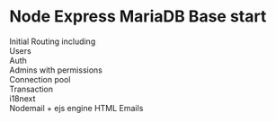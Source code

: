 # Node Express MariaDB Base start

Initial Routing including  
Users  
Auth  
Admins with permissions  
Connection pool  
Transaction  
i18next  
Nodemail + ejs engine HTML Emails
